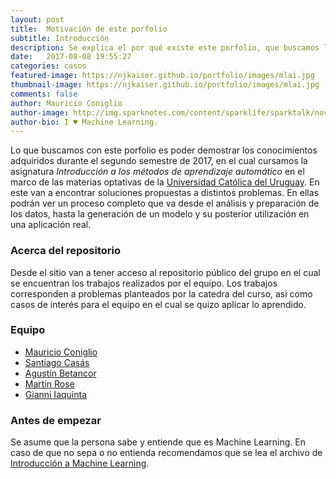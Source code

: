 ```yaml
---
layout: post
title:  Motivación de este porfolio
subtitle: Introducción
description: Se explica el por qué existe este porfolio, que buscamos lograr con el mismo y a quien va dirigido.
date:   2017-08-08 19:55:27
categories: casos
featured-image: https://njkaiser.github.io/portfolio/images/mlai.jpg
thumbnail-image: https://njkaiser.github.io/portfolio/images/mlai.jpg
comments: false
author: Mauricio Coniglio
author-image: http://img.sparknotes.com/content/sparklife/sparktalk/nov2016litchardeathquiz1_MediumWide.jpg
author-bio: I ♥ Machine Learning.
---
```

Lo que buscamos con este porfolio es poder demostrar los conocimientos adquiridos durante el segundo semestre de 2017, en el cual cursamos la asignatura *Introducción a los métodos de aprendizaje automático* en el marco de las materias optativas de la [Universidad Católica del Uruguay](http://ucu.edu.uy/es). En este van a encontrar soluciones propuestas a distintos problemas. En ellas podrán ver un proceso completo que va desde el análisis y preparación de los datos, hasta la generación de un modelo y su posterior utilización en una aplicación real.

### Acerca del repositorio
Desde el sitio van a tener acceso al repositorio público del grupo en el cual se encuentran los trabajos realizados por el equipo.
Los trabajos corresponden a problemas planteados por la catedra del curso, asi como casos de interés para el equipo en el cual se quizo aplicar lo aprendido. 

### Equipo
* [Mauricio Coniglio](https://www.linkedin.com/in/mauricio-coniglio-53b673b4/)
* [Santiago Casás](https://www.linkedin.com/in/santiago-casás-lópez-a39967122/)
* [Agustín Betancor](https://github.com/agustinbet)
* [Martín Rose](https://www.linkedin.com/in/mart%C3%ADn-rose-42349a51/)
* [Gianni Iaquinta](https://www.linkedin.com/in/gianni-iaquinta-mendez-26176489/)

### Antes de empezar
Se asume que la persona sabe y entiende que es Machine Learning. En caso de que no sepa o no entienda recomendamos que se lea el archivo de [Introducción a Machine Learning](introduccion-a-machine-learning.md).